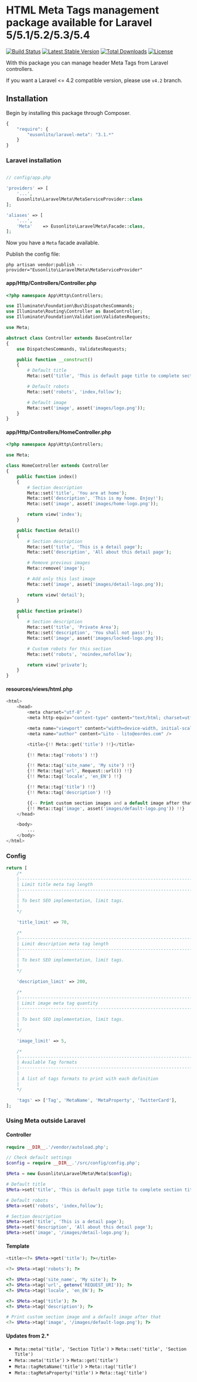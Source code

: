 # HTML Meta Tags management package available for Laravel 5/5.1/5.2/5.3/5.4

[![Build Status](https://travis-ci.org/eusonlito/laravel-Meta.svg?branch=master)](https://travis-ci.org/eusonlito/laravel-Meta)
[![Latest Stable Version](https://poser.pugx.org/laravel/meta/v/stable.png)](https://packagist.org/packages/laravel/meta)
[![Total Downloads](https://poser.pugx.org/laravel/meta/downloads.png)](https://packagist.org/packages/laravel/meta)
[![License](https://poser.pugx.org/laravel/meta/license.png)](https://packagist.org/packages/laravel/meta)

With this package you can manage header Meta Tags from Laravel controllers.

If you want a Laravel <= 4.2 compatible version, please use `v4.2` branch.

## Installation

Begin by installing this package through Composer.

```js
{
    "require": {
        "eusonlito/laravel-meta": "3.1.*"
    }
}
```

### Laravel installation

```php

// config/app.php

'providers' => [
    '...',
    Eusonlito\LaravelMeta\MetaServiceProvider::class
];

'aliases' => [
    '...',
    'Meta'    => Eusonlito\LaravelMeta\Facade::class,
];
```

Now you have a ```Meta``` facade available.

Publish the config file:

```
php artisan vendor:publish --provider="Eusonlito\LaravelMeta\MetaServiceProvider"
```

#### app/Http/Controllers/Controller.php

```php
<?php namespace App\Http\Controllers;

use Illuminate\Foundation\Bus\DispatchesCommands;
use Illuminate\Routing\Controller as BaseController;
use Illuminate\Foundation\Validation\ValidatesRequests;

use Meta;

abstract class Controller extends BaseController
{
    use DispatchesCommands, ValidatesRequests;

    public function __construct()
    {
        # Default title
        Meta::set('title', 'This is default page title to complete section title');

        # Default robots
        Meta::set('robots', 'index,follow');

        # Default image
        Meta::set('image', asset('images/logo.png'));
    }
}
```

#### app/Http/Controllers/HomeController.php

```php
<?php namespace App\Http\Controllers;

use Meta;

class HomeController extends Controller
{
    public function index()
    {
        # Section description
        Meta::set('title', 'You are at home');
        Meta::set('description', 'This is my home. Enjoy!');
        Meta::set('image', asset('images/home-logo.png'));

        return view('index');
    }

    public function detail()
    {
        # Section description
        Meta::set('title', 'This is a detail page');
        Meta::set('description', 'All about this detail page');

        # Remove previous images
        Meta::remove('image');

        # Add only this last image
        Meta::set('image', asset('images/detail-logo.png'));

        return view('detail');
    }

    public function private()
    {
        # Section description
        Meta::set('title', 'Private Area');
        Meta::set('description', 'You shall not pass!');
        Meta::set('image', asset('images/locked-logo.png'));

        # Custom robots for this section
        Meta::set('robots', 'noindex,nofollow');

        return view('private');
    }
}
```

#### resources/views/html.php

```php
<html>
    <head>
        <meta charset="utf-8" />
        <meta http-equiv="content-type" content="text/html; charset=utf-8" />

        <meta name="viewport" content="width=device-width, initial-scale=1.0" />
        <meta name="author" content="Lito - lito@eordes.com" />

        <title>{!! Meta::get('title') !!}</title>

        {!! Meta::tag('robots') !!}

        {!! Meta::tag('site_name', 'My site') !!}
        {!! Meta::tag('url', Request::url()) !!}
        {!! Meta::tag('locale', 'en_EN') !!}

        {!! Meta::tag('title') !!}
        {!! Meta::tag('description') !!}

        {{-- Print custom section images and a default image after that --}}
        {!! Meta::tag('image', asset('images/default-logo.png')) !!}
    </head>

    <body>
        ...
    </body>
</html>
```

### Config

```php
return [
    /*
    |--------------------------------------------------------------------------
    | Limit title meta tag length
    |--------------------------------------------------------------------------
    |
    | To best SEO implementation, limit tags.
    |
    */

    'title_limit' => 70,

    /*
    |--------------------------------------------------------------------------
    | Limit description meta tag length
    |--------------------------------------------------------------------------
    |
    | To best SEO implementation, limit tags.
    |
    */

    'description_limit' => 200,

    /*
    |--------------------------------------------------------------------------
    | Limit image meta tag quantity
    |--------------------------------------------------------------------------
    |
    | To best SEO implementation, limit tags.
    |
    */

    'image_limit' => 5,

    /*
    |--------------------------------------------------------------------------
    | Available Tag formats
    |--------------------------------------------------------------------------
    |
    | A list of tags formats to print with each definition
    |
    */

    'tags' => ['Tag', 'MetaName', 'MetaProperty', 'TwitterCard'],
];
```

### Using Meta outside Laravel

#### Controller

```php
require __DIR__.'/vendor/autoload.php';

// Check default settings
$config = require __DIR__.'/src/config/config.php';

$Meta = new Eusonlito\LaravelMeta\Meta($config);

# Default title
$Meta->set('title', 'This is default page title to complete section title');

# Default robots
$Meta->set('robots', 'index,follow');

# Section description
$Meta->set('title', 'This is a detail page');
$Meta->set('description', 'All about this detail page');
$Meta->set('image', '/images/detail-logo.png');
```

#### Template

```php
<title><?= $Meta->get('title'); ?></title>

<?= $Meta->tag('robots'); ?>

<?= $Meta->tag('site_name', 'My site'); ?>
<?= $Meta->tag('url', getenv('REQUEST_URI')); ?>
<?= $Meta->tag('locale', 'en_EN'); ?>

<?= $Meta->tag('title'); ?>
<?= $Meta->tag('description'); ?>

# Print custom section image and a default image after that
<?= $Meta->tag('image', '/images/default-logo.png'); ?>
```

#### Updates from 2.*

* ``Meta::meta('title', 'Section Title')`` > ``Meta::set('title', 'Section Title')``
* ``Meta::meta('title')`` > ``Meta::get('title')``
* ``Meta::tagMetaName('title')`` > ``Meta::tag('title')``
* ``Meta::tagMetaProperty('title')`` > ``Meta::tag('title')``

